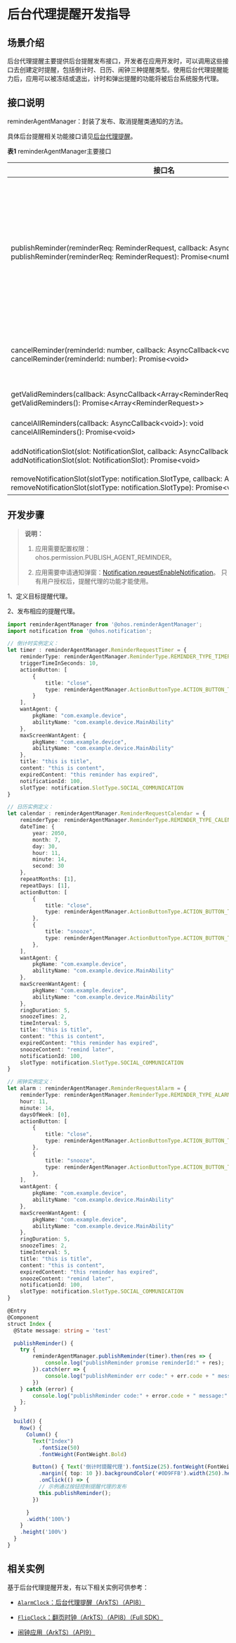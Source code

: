 # 后台代理提醒开发指导

## 场景介绍

后台代理提醒主要提供后台提醒发布接口，开发者在应用开发时，可以调用这些接口去创建定时提醒，包括倒计时、日历、闹钟三种提醒类型。使用后台代理提醒能力后，应用可以被冻结或退出，计时和弹出提醒的功能将被后台系统服务代理。


## 接口说明

reminderAgentManager：封装了发布、取消提醒类通知的方法。

具体后台提醒相关功能接口请见[后台代理提醒](../reference/apis/js-apis-reminderAgentManager.md)。

**表1** reminderAgentManager主要接口

| 接口名 | 描述 |
| -------- | -------- |
| publishReminder(reminderReq:&nbsp;ReminderRequest,&nbsp;callback:&nbsp;AsyncCallback&lt;number&gt;):&nbsp;void<br/>publishReminder(reminderReq:&nbsp;ReminderRequest):&nbsp;Promise&lt;number&gt; | 发布一个定时提醒类通知。<br/>单个应用有效的提醒个数最多支持30个（不包括已经超时，即后续不会再提醒的提醒实例）<br/>整个系统有效的提醒个数最多支持2000个（不包括已经超时，即后续不会再提醒的提醒实例） |
| cancelReminder(reminderId:&nbsp;number,&nbsp;callback:&nbsp;AsyncCallback&lt;void&gt;):&nbsp;void<br/>cancelReminder(reminderId:&nbsp;number):&nbsp;Promise&lt;void&gt; | 取消一个指定的提醒类通知。(reminderId从publishReminder的返回值获取) |
| getValidReminders(callback:&nbsp;AsyncCallback&lt;Array&lt;ReminderRequest&gt;&gt;):&nbsp;void<br/>getValidReminders():&nbsp;Promise&lt;Array&lt;ReminderRequest&gt;&gt; | 获取当前应用设置的所有有效的提醒。 |
| cancelAllReminders(callback:&nbsp;AsyncCallback&lt;void&gt;):&nbsp;void<br/>cancelAllReminders():&nbsp;Promise&lt;void&gt; | 取消当前应用设置的所有提醒 |
| addNotificationSlot(slot:&nbsp;NotificationSlot,&nbsp;callback:&nbsp;AsyncCallback&lt;void&gt;):&nbsp;void<br/>addNotificationSlot(slot:&nbsp;NotificationSlot):&nbsp;Promise&lt;void&gt; | 注册一个提醒类需要使用的NotificationSlot |
| removeNotificationSlot(slotType:&nbsp;notification.SlotType,&nbsp;callback:&nbsp;AsyncCallback&lt;void&gt;):&nbsp;void<br/>removeNotificationSlot(slotType:&nbsp;notification.SlotType):&nbsp;Promise&lt;void&gt; | 删除指定类型的NotificationSlot |

## 开发步骤

> **说明：**
>
> 1. 应用需要配置权限：ohos.permission.PUBLISH_AGENT_REMINDER。
>
> 2. 应用需要申请通知弹窗：[Notification.requestEnableNotification](../reference/apis/js-apis-notification.md#notificationrequestenablenotification8)。
>    只有用户授权后，提醒代理的功能才能使用。

1、定义目标提醒代理。

2、发布相应的提醒代理。

```ts
import reminderAgentManager from '@ohos.reminderAgentManager';
import notification from '@ohos.notification';

// 倒计时实例定义：
let timer : reminderAgentManager.ReminderRequestTimer = {
    reminderType: reminderAgentManager.ReminderType.REMINDER_TYPE_TIMER,
    triggerTimeInSeconds: 10,
    actionButton: [
        {
            title: "close",
            type: reminderAgentManager.ActionButtonType.ACTION_BUTTON_TYPE_CLOSE
        }
    ],
    wantAgent: {
        pkgName: "com.example.device",
        abilityName: "com.example.device.MainAbility"
    },
    maxScreenWantAgent: {
        pkgName: "com.example.device",
        abilityName: "com.example.device.MainAbility"
    },
    title: "this is title",
    content: "this is content",
    expiredContent: "this reminder has expired",
    notificationId: 100,
    slotType: notification.SlotType.SOCIAL_COMMUNICATION
}

// 日历实例定义：
let calendar : reminderAgentManager.ReminderRequestCalendar = {
    reminderType: reminderAgentManager.ReminderType.REMINDER_TYPE_CALENDAR,
    dateTime: {
        year: 2050,
        month: 7,
        day: 30,
        hour: 11,
        minute: 14,
        second: 30
    },
    repeatMonths: [1],
    repeatDays: [1],
    actionButton: [
        {
            title: "close",
            type: reminderAgentManager.ActionButtonType.ACTION_BUTTON_TYPE_CLOSE
        },
        {
            title: "snooze",
            type: reminderAgentManager.ActionButtonType.ACTION_BUTTON_TYPE_SNOOZE
        },
    ],
    wantAgent: {
        pkgName: "com.example.device",
        abilityName: "com.example.device.MainAbility"
    },
    maxScreenWantAgent: {
        pkgName: "com.example.device",
        abilityName: "com.example.device.MainAbility"
    },
    ringDuration: 5,
    snoozeTimes: 2,
    timeInterval: 5,
    title: "this is title",
    content: "this is content",
    expiredContent: "this reminder has expired",
    snoozeContent: "remind later",
    notificationId: 100,
    slotType: notification.SlotType.SOCIAL_COMMUNICATION
}

// 闹钟实例定义：
let alarm : reminderAgentManager.ReminderRequestAlarm = {
    reminderType: reminderAgentManager.ReminderType.REMINDER_TYPE_ALARM,
    hour: 11,
    minute: 14,
    daysOfWeek: [0],
    actionButton: [
        {
            title: "close",
            type: reminderAgentManager.ActionButtonType.ACTION_BUTTON_TYPE_CLOSE
        },
        {
            title: "snooze",
            type: reminderAgentManager.ActionButtonType.ACTION_BUTTON_TYPE_SNOOZE
        },
    ],
    wantAgent: {
        pkgName: "com.example.device",
        abilityName: "com.example.device.MainAbility"
    },
    maxScreenWantAgent: {
        pkgName: "com.example.device",
        abilityName: "com.example.device.MainAbility"
    },
    ringDuration: 5,
    snoozeTimes: 2,
    timeInterval: 5,
    title: "this is title",
    content: "this is content",
    expiredContent: "this reminder has expired",
    snoozeContent: "remind later",
    notificationId: 100,
    slotType: notification.SlotType.SOCIAL_COMMUNICATION
}

@Entry
@Component
struct Index {
  @State message: string = 'test'

  publishReminder() {
    try {
        reminderAgentManager.publishReminder(timer).then(res => {
            console.log("publishReminder promise reminderId:" + res);
        }).catch(err => {
            console.log("publishReminder err code:" + err.code + " message:" + err.message);
        })
    } catch (error) {
        console.log("publishReminder code:" + error.code + " message:" + error.message);
    };
  }

  build() {
    Row() {
      Column() {
        Text("Index")
          .fontSize(50)
          .fontWeight(FontWeight.Bold)

        Button() { Text('倒计时提醒代理').fontSize(25).fontWeight(FontWeight.Bold) }.type(ButtonType.Capsule)
          .margin({ top: 10 }).backgroundColor('#0D9FFB').width(250).height(40)
          .onClick(() => {
          // 示例通过按钮控制提醒代理的发布
          this.publishReminder();
        })

      }
      .width('100%')
    }
    .height('100%')
  }
}
```

## 相关实例

基于后台代理提醒开发，有以下相关实例可供参考：

- [`AlarmClock`：后台代理提醒（ArkTS）（API8）](https://gitee.com/openharmony/app_samples/tree/master/Notification/AlarmClock)

- [`FlipClock`：翻页时钟（ArkTS）（API8）（Full SDK）](https://gitee.com/openharmony/applications_app_samples/tree/master/CompleteApps/FlipClock)

- [闹钟应用（ArkTS）（API9）](https://gitee.com/openharmony/codelabs/tree/master/CommonEventAndNotification/AlarmClock)